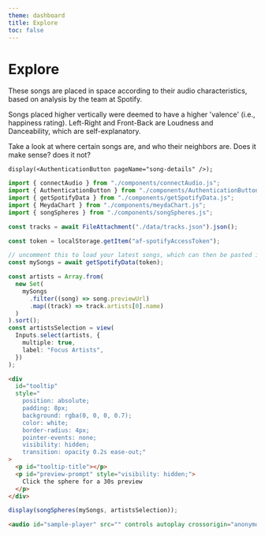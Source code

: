```yaml
---
theme: dashboard
title: Explore
toc: false
---
```


# Explore

These songs are placed in space according to their audio characteristics, based on analysis by the team at Spotify.

Songs placed higher vertically were deemed to have a higher 'valence' (i.e., happiness rating). Left-Right and Front-Back are Loudness and Danceability, which are self-explanatory.

Take a look at where certain songs are, and who their neighbors are. Does it make sense? does it not?

```tsx
display(<AuthenticationButton pageName="song-details" />);
```

```js
import { connectAudio } from "./components/connectAudio.js";
import { AuthenticationButton } from "./components/AuthenticationButton.js";
import { getSpotifyData } from "./components/getSpotifyData.js";
import { MeydaChart } from "./components/meydaChart.js";
import { songSpheres } from "./components/songSpheres.js";
```

```ts
const tracks = await FileAttachment("./data/tracks.json").json();
```

```ts
const token = localStorage.getItem("af-spotifyAccessToken");
```

```ts
// uncomment this to load your latest songs, which can then be pasted into my_tracks
const mySongs = await getSpotifyData(token);
```

```ts
const artists = Array.from(
  new Set(
    mySongs
      .filter((song) => song.previewUrl)
      .map((track) => track.artists[0].name)
  )
).sort();
const artistsSelection = view(
  Inputs.select(artists, {
    multiple: true,
    label: "Focus Artists",
  })
);
```

```html
<div
  id="tooltip"
  style="
    position: absolute;
    padding: 8px;
    background: rgba(0, 0, 0, 0.7);
    color: white;
    border-radius: 4px;
    pointer-events: none;
    visibility: hidden;
    transition: opacity 0.2s ease-out;"
>
  <p id="tooltip-title"></p>
  <p id="preview-prompt" style="visibility: hidden;">
    Click the sphere for a 30s preview
  </p>
</div>
```

```ts
display(songSpheres(mySongs, artistsSelection));
```

```html
<audio id="sample-player" src="" controls autoplay crossorigin="anonymous" />
```
